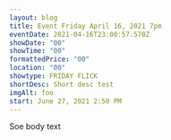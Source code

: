```yaml
---
layout: blog
title: Event Friday April 16, 2021 7pm
eventDate: 2021-04-16T23:00:57.570Z
showDate: "00"
showTime: "00"
formattedPrice: "00"
location: "00"
showtype: FRIDAY FLICK
shortDesc: Short desc test
imgAlt: foo
start: June 27, 2021 2:50 PM
---
```

Soe body text